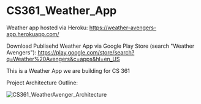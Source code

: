 # CS361_Weather_App

Weather app hosted via Heroku: https://weather-avengers-app.herokuapp.com/ 

Download Publisehd Weather App via Google Play Store (search "Weather Avengers"): https://play.google.com/store/search?q=Weather%20Avengers&c=apps&hl=en_US

This is a Weather App we are building for CS 361

Project Architecture Outline:

![CS361_WeatherAvenger_Architecture](https://user-images.githubusercontent.com/35415571/86540210-5f477580-beb8-11ea-86ae-4c48302a94bd.png)
